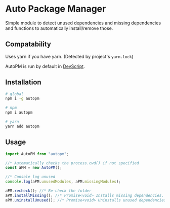 # Auto Package Manager

Simple module to detect unused dependencies and missing dependencies and functions to automatically install/remove those.

## Compatability

Uses yarn if you have yarn. (Detected by project's `yarn.lock`)

AutoPM is run by default in [DevScript](https://www.npmjs.com/package/ts-devscript).

## Installation

```bash
# global
npm i -g autopm

# npm
npm i autopm

# yarn
yarn add autopm
```

## Usage

```TypeScript
import AutoPM from "autopm";

//* Automatically checks the process.cwd() if not specified
const aPM = new AutoPM();

//* Console log unused
console.log(aPM.unusedModules, aPM.missingModules);

aPM.recheck(); //* Re-check the folder
aPM.installMissing(); //* Promise<void> Installs missing dependencies.
aPM.uninstallUnused(); //* Promise<void> Uninstalls unused dependencies.
```
